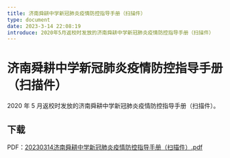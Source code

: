 ```yaml
---
title: 济南舜耕中学新冠肺炎疫情防控指导手册（扫描件）
type: document
date: 2023-3-14 22:08:19
introduce: 2020年5月返校时发放的济南舜耕中学新冠肺炎疫情防控指导手册（扫描件）
---
```


# 济南舜耕中学新冠肺炎疫情防控指导手册（扫描件）

2020 年 5 月返校时发放的济南舜耕中学新冠肺炎疫情防控指导手册（扫描件）。

## 下载

PDF：[20230314济南舜耕中学新冠肺炎疫情防控指导手册（扫描件）.pdf](20230314济南舜耕中学新冠肺炎疫情防控指导手册（扫描件）.pdf)
